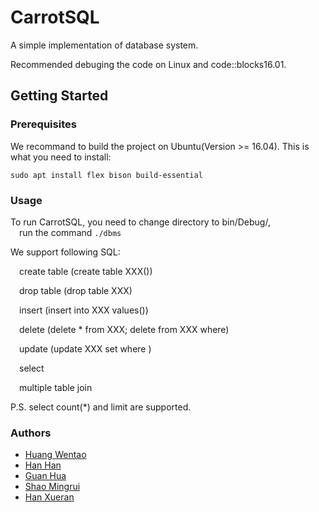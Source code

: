 # CarrotSQL

A simple implementation of database system.

Recommended debuging the code on Linux and code::blocks16.01.

## Getting Started

### Prerequisites

We recommand to build the project on Ubuntu(Version >= 16.04). This is what you need to install:
```
sudo apt install flex bison build-essential
```

### Usage
To run CarrotSQL, you need to change directory to bin/Debug/,  
&emsp;run the command ```./dbms```  
  
We support following SQL:  
  
&emsp;create table (create table XXX())  

&emsp;drop table (drop table XXX)  

&emsp;insert (insert into XXX values())  

&emsp;delete (delete * from XXX;  delete from XXX where)  

&emsp;update (update XXX set where )  

&emsp;select   

&emsp;multiple table join  

P.S. select count(\*) and limit are supported.   


### Authors

- [Huang Wentao](https://github.com/fukien)
- [Han Han](https://github.com/hagen666)
- [Guan Hua](https://github.com/GH1995)
- [Shao Mingrui](https://github.com/crazyxuehu)
- [Han Xueran](https://github.com/lemontreehxr)
